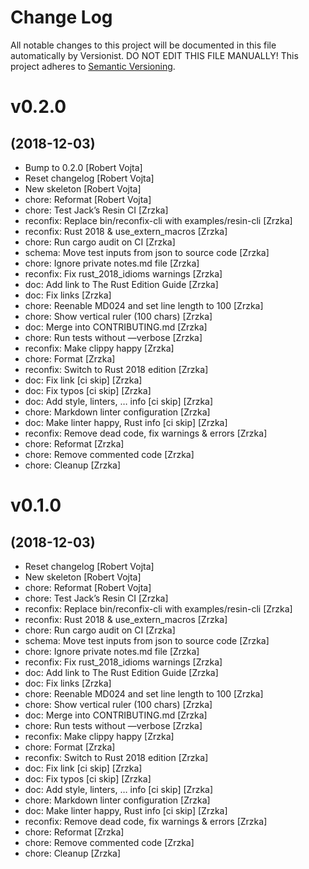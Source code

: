 # Change Log

All notable changes to this project will be documented in this file
automatically by Versionist. DO NOT EDIT THIS FILE MANUALLY!
This project adheres to [Semantic Versioning](http://semver.org/).

# v0.2.0
## (2018-12-03)

* Bump to 0.2.0 [Robert Vojta]
* Reset changelog [Robert Vojta]
* New skeleton [Robert Vojta]
* chore: Reformat [Robert Vojta]
* chore: Test Jack’s Resin CI [Zrzka]
* reconfix: Replace bin/reconfix-cli with examples/resin-cli [Zrzka]
* reconfix: Rust 2018 & use_extern_macros [Zrzka]
* chore: Run cargo audit on CI [Zrzka]
* schema: Move test inputs from json to source code [Zrzka]
* chore: Ignore private notes.md file [Zrzka]
* reconfix: Fix rust_2018_idioms warnings [Zrzka]
* doc: Add link to The Rust Edition Guide [Zrzka]
* doc: Fix links [Zrzka]
* chore: Reenable MD024 and set line length to 100 [Zrzka]
* chore: Show vertical ruler (100 chars) [Zrzka]
* doc: Merge into CONTRIBUTING.md [Zrzka]
* chore: Run tests without —verbose [Zrzka]
* reconfix: Make clippy happy [Zrzka]
* chore: Format [Zrzka]
* reconfix: Switch to Rust 2018 edition [Zrzka]
* doc: Fix link [ci skip] [Zrzka]
* doc: Fix typos [ci skip] [Zrzka]
* doc: Add style, linters, … info [ci skip] [Zrzka]
* chore: Markdown linter configuration [Zrzka]
* doc: Make linter happy, Rust info [ci skip] [Zrzka]
* reconfix: Remove dead code, fix warnings & errors [Zrzka]
* chore: Reformat [Zrzka]
* chore: Remove commented code [Zrzka]
* chore: Cleanup [Zrzka]

# v0.1.0
## (2018-12-03)

* Reset changelog [Robert Vojta]
* New skeleton [Robert Vojta]
* chore: Reformat [Robert Vojta]
* chore: Test Jack’s Resin CI [Zrzka]
* reconfix: Replace bin/reconfix-cli with examples/resin-cli [Zrzka]
* reconfix: Rust 2018 & use_extern_macros [Zrzka]
* chore: Run cargo audit on CI [Zrzka]
* schema: Move test inputs from json to source code [Zrzka]
* chore: Ignore private notes.md file [Zrzka]
* reconfix: Fix rust_2018_idioms warnings [Zrzka]
* doc: Add link to The Rust Edition Guide [Zrzka]
* doc: Fix links [Zrzka]
* chore: Reenable MD024 and set line length to 100 [Zrzka]
* chore: Show vertical ruler (100 chars) [Zrzka]
* doc: Merge into CONTRIBUTING.md [Zrzka]
* chore: Run tests without —verbose [Zrzka]
* reconfix: Make clippy happy [Zrzka]
* chore: Format [Zrzka]
* reconfix: Switch to Rust 2018 edition [Zrzka]
* doc: Fix link [ci skip] [Zrzka]
* doc: Fix typos [ci skip] [Zrzka]
* doc: Add style, linters, … info [ci skip] [Zrzka]
* chore: Markdown linter configuration [Zrzka]
* doc: Make linter happy, Rust info [ci skip] [Zrzka]
* reconfix: Remove dead code, fix warnings & errors [Zrzka]
* chore: Reformat [Zrzka]
* chore: Remove commented code [Zrzka]
* chore: Cleanup [Zrzka]
